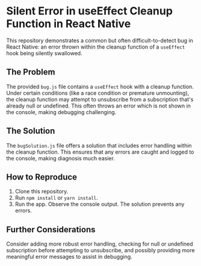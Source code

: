 # Silent Error in useEffect Cleanup Function in React Native

This repository demonstrates a common but often difficult-to-detect bug in React Native: an error thrown within the cleanup function of a `useEffect` hook being silently swallowed.

## The Problem
The provided `bug.js` file contains a `useEffect` hook with a cleanup function. Under certain conditions (like a race condition or premature unmounting), the cleanup function may attempt to unsubscribe from a subscription that's already null or undefined. This often throws an error which is not shown in the console, making debugging challenging.

## The Solution
The `bugSolution.js` file offers a solution that includes error handling within the cleanup function. This ensures that any errors are caught and logged to the console, making diagnosis much easier.

## How to Reproduce
1. Clone this repository.
2. Run `npm install` or `yarn install`.
3. Run the app. Observe the console output. The solution prevents any errors.

## Further Considerations
Consider adding more robust error handling, checking for null or undefined subscription before attempting to unsubscribe, and possibly providing more meaningful error messages to assist in debugging.